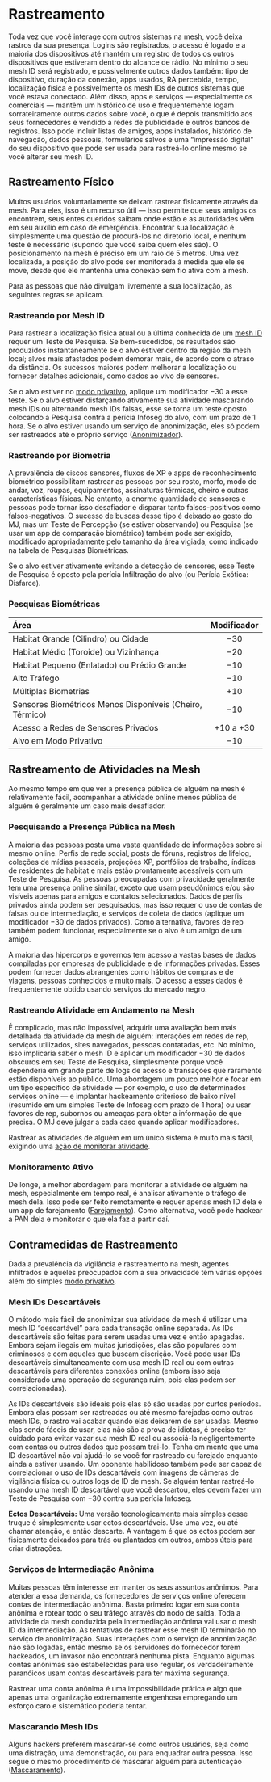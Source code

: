 # Rastreamento

Toda vez que você interage com outros sistemas na mesh, você deixa rastros da sua presença. Logins são registrados, o acesso é logado e a maioria dos dispositivos até mantém um registro de todos os outros dispositivos que estiveram dentro do alcance de rádio. No mínimo o seu mesh ID será registrado, e possivelmente outros dados também: tipo de dispositivo, duração da conexão, apps usados, RA percebida, tempo, localização física e possivelmente os mesh IDs de outros sistemas que você estava conectado. Além disso, apps e serviços — especialmente os comerciais — mantêm um histórico de uso e frequentemente logam sorrateiramente outros dados sobre você, o que é depois transmitido aos seus fornecedores e vendido a redes de publicidade e outros bancos de registros. Isso pode incluir listas de amigos, apps instalados, histórico de navegação, dados pessoais, formulários salvos e uma “impressão digital” do seu dispositivo que pode ser usada para rastreá-lo online mesmo se você alterar seu mesh ID.

## Rastreamento Físico

Muitos usuários voluntariamente se deixam rastrear fisicamente através da mesh. Para eles, isso é um recurso útil — isso permite que seus amigos os encontrem, seus entes queridos saibam onde estão e as autoridades vêm em seu auxílio em caso de emergência. Encontrar sua localização é simplesmente uma questão de procurá-los no diretório local, e nenhum teste é necessário (supondo que você saiba quem eles são). O posicionamento na mesh é preciso em um raio de 5 metros. Uma vez localizada, a posição do alvo pode ser monitorada à medida que ele se move, desde que ele mantenha uma conexão sem fio ativa com a mesh.

Para as pessoas que não divulgam livremente a sua localização, as seguintes regras se aplicam.

### Rastreando por Mesh ID

Para rastrear a localização física atual ou a última conhecida de um [mesh ID](05-authentication-and-encryption.md#mesh-id) requer um Teste de Pesquisa. Se bem-sucedidos, os resultados são produzidos instantaneamente se o alvo estiver dentro da região da mesh local; alvos mais afastados podem demorar mais, de acordo com o atraso da distância. Os sucessos maiores podem melhorar a localização ou fornecer detalhes adicionais, como dados ao vivo de sensores.

Se o alvo estiver no [modo privativo](01-everyware.md#privacy-mode), aplique um modificador −30 a esse teste. Se o alvo estiver disfarçando ativamente sua atividade mascarando mesh IDs ou alternando mesh IDs falsas, esse se torna um teste oposto colocando a Pesquisa contra a perícia Infoseg do alvo, com um prazo de 1 hora. Se o alvo estiver usando um serviço de anonimização, eles só podem ser rastreados até o próprio serviço ([Anonimizador](../16/04-services.md#mesh-services)).

### Rastreando por Biometria

A prevalência de ciscos sensores, fluxos de XP e apps de reconhecimento biométrico possibilitam rastrear as pessoas por seu rosto, morfo, modo de andar, voz, roupas, equipamentos, assinaturas térmicas, cheiro e outras características físicas. No entanto, a enorme quantidade de sensores e pessoas pode tornar isso desafiador e disparar tanto falsos-positivos como falsos-negativos. O sucesso de buscas desse tipo é deixado ao gosto do MJ, mas um Teste de Percepção (se estiver observando) ou Pesquisa (se usar um app de comparação biométrico) também pode ser exigido, modificado apropriadamente pelo tamanho da área vigiada, como indicado na tabela de Pesquisas Biométricas.

Se o alvo estiver ativamente evitando a detecção de sensores, esse Teste de Pesquisa é oposto pela perícia Infiltração do alvo (ou Perícia Exótica: Disfarce).

<!-- CLEANED blockquote class="table" -->

### Pesquisas Biométricas

| Área                                                     | Modificador |
|:-------------------------------------------------------- |:-----------:|
| Habitat Grande (Cilindro) ou Cidade                      |     −30     |
| Habitat Médio (Toroide) ou Vizinhança                    |     −20     |
| Habitat Pequeno (Enlatado) ou Prédio Grande              |     −10     |
| Alto Tráfego                                             |     −10     |
| Múltiplas Biometrias                                     |     +10     |
| Sensores Biométricos Menos Disponíveis (Cheiro, Térmico) |     −10     |
| Acesso a Redes de Sensores Privados                      |  +10 a +30  |
| Alvo em Modo Privativo                                   |     −10     |

<!-- CLEANED /blockquote -->

## Rastreamento de Atividades na Mesh

Ao mesmo tempo em que ver a presença pública de alguém na mesh é relativamente fácil, acompanhar a atividade online menos pública de alguém é geralmente um caso mais desafiador.

### Pesquisando a Presença Pública na Mesh

A maioria das pessoas posta uma vasta quantidade de informações sobre si mesmo online. Perfis de rede social, posts de fóruns, registros de lifelog, coleções de mídias pessoais, projeções XP, portfólios de trabalho, índices de residentes de habitat e mais estão prontamente acessíveis com um Teste de Pesquisa. As pessoas preocupadas com privacidade geralmente tem uma presença online similar, exceto que usam pseudônimos e/ou são visíveis apenas para amigos e contatos selecionados. Dados de perfis privados ainda podem ser pesquisados, mas isso requer o uso de contas de falsas ou de intermediação, e serviços de coleta de dados (aplique um modificador −30 de dados privados). Como alternativa, favores de rep também podem funcionar, especialmente se o alvo é um amigo de um amigo.

A maioria das hipercorps e governos tem acesso a vastas bases de dados compiladas por empresas de publicidade e de informações privadas. Esses podem fornecer dados abrangentes como hábitos de compras e de viagens, pessoas conhecidos e muito mais. O acesso a esses dados é frequentemente obtido usando serviços do mercado negro.

### Rastreando Atividade em Andamento na Mesh

É complicado, mas não impossível, adquirir uma avaliação bem mais detalhada da atividade da mesh de alguém: interações em redes de rep, serviços utilizados, sites navegados, pessoas contatadas, etc. No mínimo, isso implicaria saber o mesh ID e aplicar um modificador −30 de dados obscuros em seu Teste de Pesquisa, simplesmente porque você dependeria em grande parte de logs de acesso e transações que raramente estão disponíveis ao público. Uma abordagem um pouco melhor é focar em um tipo específico de atividade — por exemplo, o uso de determinados serviços online — e implantar hackeamento criterioso de baixo nível (resumido em um simples Teste de Infoseg com prazo de 1 hora) ou usar favores de rep, subornos ou ameaças para obter a informação de que precisa. O MJ deve julgar a cada caso quando aplicar modificadores.

Rastrear as atividades de alguém em um único sistema é muito mais fácil, exigindo uma [ação de monitorar atividade](06-mesh-actions.md#security-actions).

### Monitoramento Ativo

De longe, a melhor abordagem para monitorar a atividade de alguém na mesh, especialmente em tempo real, é analisar ativamente o tráfego de mesh dela. Isso pode ser feito remotamente e requer apenas mesh ID dela e um app de farejamento ([Farejamento](04-devices-apps-and-links.md#sniffing)). Como alternativa, você pode hackear a PAN dela e monitorar o que ela faz a partir daí.

## Contramedidas de Rastreamento

Dada a prevalência da vigilância e rastreamento na mesh, agentes infiltrados e aqueles preocupados com a sua privacidade têm várias opções além do simples [modo privativo](01-everyware.md#privacy-mode).

### Mesh IDs Descartáveis

O método mais fácil de anonimizar sua atividade de mesh é utilizar uma mesh ID “descartável” para cada transação online separada. As IDs descartáveis são feitas para serem usadas uma vez e então apagadas. Embora sejam ilegais em muitas jurisdições, elas são populares com criminosos e com aqueles que buscam discrição. Você pode usar IDs descartáveis simultaneamente com usa mesh ID real ou com outras descartáveis para diferentes conexões online (embora isso seja considerado uma operação de segurança ruim, pois elas podem ser correlacionadas).

As IDs descartáveis são ideais pois elas só são usadas por curtos períodos. Embora elas possam ser rastreadas ou até mesmo farejadas como outras mesh IDs, o rastro vai acabar quando elas deixarem de ser usadas. Mesmo elas sendo fáceis de usar, elas não são a prova de idiotas, é preciso ter cuidado para evitar vazar sua mesh ID real ou associá-la negligentemente com contas ou outros dados que possam trai-lo. Tenha em mente que uma ID descartável não vai ajudá-lo se você for rastreado ou farejado enquanto ainda a estiver usando. Um oponente habilidoso também pode ser capaz de correlacionar o uso de IDs descartáveis com imagens de câmeras de vigilância física ou outros logs de ID de mesh. Se alguém tentar rastreá-lo usando uma mesh ID descartável que você descartou, eles devem fazer um Teste de Pesquisa com −30 contra sua perícia Infoseg.

**Ectos Descartáveis:** Uma versão tecnologicamente mais simples desse truque é simplesmente usar ectos descartáveis. Use uma vez, ou até chamar atenção, e então descarte. A vantagem é que os ectos podem ser fisicamente deixados para trás ou plantados em outros, ambos úteis para criar distrações.

### Serviços de Intermediação Anônima

Muitas pessoas têm interesse em manter os seus assuntos anônimos. Para atender a essa demanda, os fornecedores de serviços online oferecem contas de intermediação anônima. Basta primeiro logar em sua conta anônima e rotear todo o seu tráfego através do nodo de saída. Toda a atividade da mesh conduzida pela intermediação anônima vai usar o mesh ID da intermediação. As tentativas de rastrear esse mesh ID terminarão no serviço de anonimização. Suas interações com o serviço de anonimização não são logadas, então mesmo se os servidores do fornecedor forem hackeados, um invasor não encontrará nenhuma pista. Enquanto algumas contas anônimas são estabelecidas para uso regular, os verdadeiramente paranóicos usam contas descartáveis para ter máxima segurança.

Rastrear uma conta anônima é uma impossibilidade prática e algo que apenas uma organização extremamente engenhosa empregando um esforço caro e sistemático poderia tentar.

### Mascarando Mesh IDs

Alguns hackers preferem mascarar-se como outros usuários, seja como uma distração, uma demonstração, ou para enquadrar outra pessoa. Isso segue o mesmo procedimento de mascarar alguém para autenticação ([Mascaramento](05-authentication-and-encryption.md#spoofing)).
